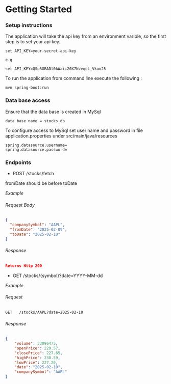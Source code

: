
# Getting Started

### Setup instructions

The application will take the api key from an environment varible, 
so the first step is to set your api key.
```
set API_KEY=your-secret-api-key

e.g 

set API_KEY=QSo5GRADl0AWaii20X7NzeqoL_Vkuo25
```

To run the application from command line execute the following :
```
mvn spring-boot:run
```
### Data base access

Ensure that the data base is created in MySql

```
data base name = stocks_db
```
To configure access to MySql set user name and password in file 
application.properties under src/main/java/resources
```
spring.datasource.username=
spring.datasource.password=
```


### Endpoints

* POST   /stocks/fetch

fromDate should be before toDate

*Example*
###### Request Body
``` json
{
  "companySymbol": "AAPL",
  "fromDate": "2025-02-09",
  "toDate": "2025-02-10"
}
```
###### Response
``` json
Returns Http 200
```

* GET   /stocks/{symbol}?date=YYYY-MM-dd

*Example*

######  Request
``` 
GET   /stocks/AAPL?date=2025-02-10
```
###### Response
``` json
{
    "volume": 33096475,
    "openPrice": 229.57,
    "closePrice": 227.65,
    "highPrice": 230.59,
    "lowPrice": 227.20,
    "date": "2025-02-10",
    "companySymbol": "AAPL"
}
```





